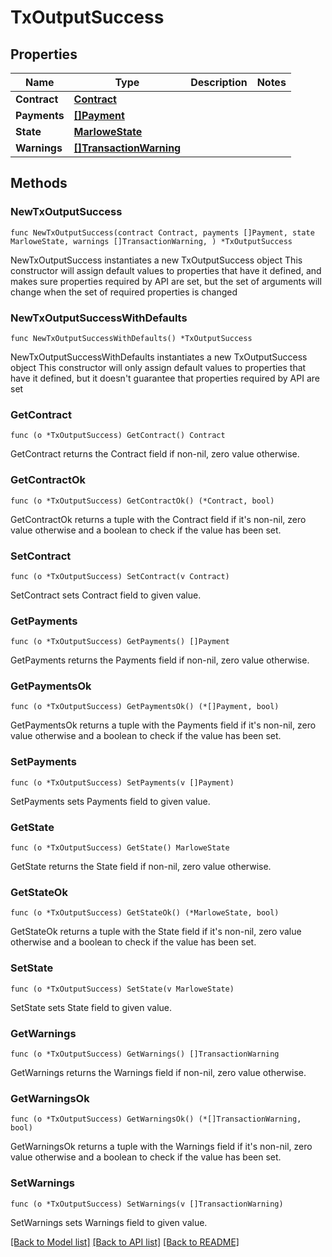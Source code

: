 # TxOutputSuccess

## Properties

Name | Type | Description | Notes
------------ | ------------- | ------------- | -------------
**Contract** | [**Contract**](Contract.md) |  | 
**Payments** | [**[]Payment**](Payment.md) |  | 
**State** | [**MarloweState**](MarloweState.md) |  | 
**Warnings** | [**[]TransactionWarning**](TransactionWarning.md) |  | 

## Methods

### NewTxOutputSuccess

`func NewTxOutputSuccess(contract Contract, payments []Payment, state MarloweState, warnings []TransactionWarning, ) *TxOutputSuccess`

NewTxOutputSuccess instantiates a new TxOutputSuccess object
This constructor will assign default values to properties that have it defined,
and makes sure properties required by API are set, but the set of arguments
will change when the set of required properties is changed

### NewTxOutputSuccessWithDefaults

`func NewTxOutputSuccessWithDefaults() *TxOutputSuccess`

NewTxOutputSuccessWithDefaults instantiates a new TxOutputSuccess object
This constructor will only assign default values to properties that have it defined,
but it doesn't guarantee that properties required by API are set

### GetContract

`func (o *TxOutputSuccess) GetContract() Contract`

GetContract returns the Contract field if non-nil, zero value otherwise.

### GetContractOk

`func (o *TxOutputSuccess) GetContractOk() (*Contract, bool)`

GetContractOk returns a tuple with the Contract field if it's non-nil, zero value otherwise
and a boolean to check if the value has been set.

### SetContract

`func (o *TxOutputSuccess) SetContract(v Contract)`

SetContract sets Contract field to given value.


### GetPayments

`func (o *TxOutputSuccess) GetPayments() []Payment`

GetPayments returns the Payments field if non-nil, zero value otherwise.

### GetPaymentsOk

`func (o *TxOutputSuccess) GetPaymentsOk() (*[]Payment, bool)`

GetPaymentsOk returns a tuple with the Payments field if it's non-nil, zero value otherwise
and a boolean to check if the value has been set.

### SetPayments

`func (o *TxOutputSuccess) SetPayments(v []Payment)`

SetPayments sets Payments field to given value.


### GetState

`func (o *TxOutputSuccess) GetState() MarloweState`

GetState returns the State field if non-nil, zero value otherwise.

### GetStateOk

`func (o *TxOutputSuccess) GetStateOk() (*MarloweState, bool)`

GetStateOk returns a tuple with the State field if it's non-nil, zero value otherwise
and a boolean to check if the value has been set.

### SetState

`func (o *TxOutputSuccess) SetState(v MarloweState)`

SetState sets State field to given value.


### GetWarnings

`func (o *TxOutputSuccess) GetWarnings() []TransactionWarning`

GetWarnings returns the Warnings field if non-nil, zero value otherwise.

### GetWarningsOk

`func (o *TxOutputSuccess) GetWarningsOk() (*[]TransactionWarning, bool)`

GetWarningsOk returns a tuple with the Warnings field if it's non-nil, zero value otherwise
and a boolean to check if the value has been set.

### SetWarnings

`func (o *TxOutputSuccess) SetWarnings(v []TransactionWarning)`

SetWarnings sets Warnings field to given value.



[[Back to Model list]](../README.md#documentation-for-models) [[Back to API list]](../README.md#documentation-for-api-endpoints) [[Back to README]](../README.md)


